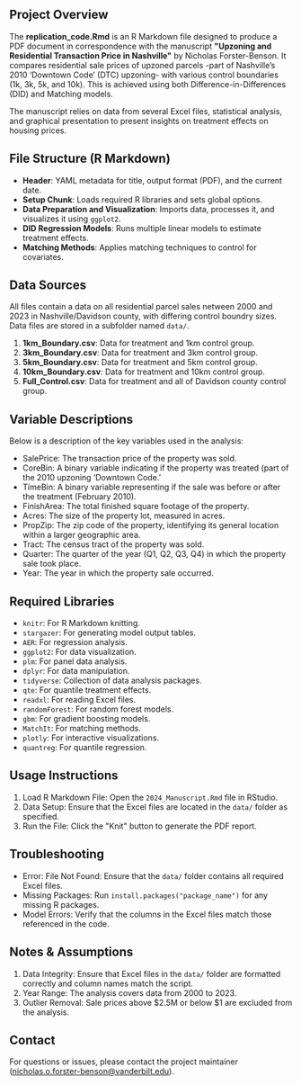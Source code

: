 ## **Project Overview** 

The **replication_code.Rmd** is an R Markdown file designed to produce a PDF document in correspondence with the manuscript **"Upzoning and Residential Transaction Price in Nashville"** by Nicholas Forster-Benson. It compares residential sale prices of upzoned parcels -part of Nashville’s 2010 ‘Downtown Code’ (DTC) upzoning- with various control boundaries (1k, 3k, 5k, and 10k). This is achieved using both Difference-in-Differences (DID) and Matching models.

The manuscript relies on data from several Excel files, statistical analysis, and graphical presentation to present insights on treatment effects on housing prices.

 
## **File Structure (R Markdown)**

  - **Header**: YAML metadata for title, output format (PDF), and the current date.
  - **Setup Chunk**: Loads required R libraries and sets global options.
  - **Data Preparation and Visualization**: Imports data, processes it, and visualizes it using `ggplot2`.
  - **DID Regression Models**: Runs multiple linear models to estimate treatment effects.
  - **Matching Methods**: Applies matching techniques to control for covariates.

 ## **Data Sources**

All files contain a data on all residential parcel sales netween 2000 and 2023 in Nashville/Davidson county, with differing control boundry sizes. Data files are stored in a subfolder named `data/`.

 1. **1km_Boundary.csv**: Data for treatment and 1km control group.
 2. **3km_Boundary.csv**: Data for treatment and 3km control group.
 3. **5km_Boundary.csv**: Data for treatment and 5km control group.
 4. **10km_Boundary.csv**: Data for treatment and 10km control group.
 5. **Full_Control.csv**: Data for treatment and all of Davidson county control group.






## **Variable Descriptions**
 
 Below is a description of the key variables used in the analysis:
 
 -	SalePrice: The transaction price of the property was sold.
 -	CoreBin: A binary variable indicating if the property was treated (part of the 2010 upzoning ‘Downtown Code.’
 -	TimeBin: A binary variable representing if the sale was before or after the treatment (February 2010).
 - FinishArea: The total finished square footage of the property.
 -	Acres: The size of the property lot, measured in acres.
 -	PropZip: The zip code of the property, identifying its general location within a larger geographic area.
 -	Tract: The census tract of the property was sold.
 -	Quarter: The quarter of the year (Q1, Q2, Q3, Q4) in which the property sale took place.
 - Year: The year in which the property sale occurred.
 
## **Required Libraries**

 - `knitr`: For R Markdown knitting.
 - `stargazer`: For generating model output tables.
 - `AER`: For regression analysis.
 - `ggplot2`: For data visualization.
 - `plm`: For panel data analysis.
 - `dplyr`: For data manipulation.
 - `tidyverse`: Collection of data analysis packages.
 - `qte`: For quantile treatment effects.
 - `readxl`: For reading Excel files.
 - `randomForest`: For random forest models.
 - `gbm`: For gradient boosting models.
 - `MatchIt`: For matching methods.
 - `plotly`: For interactive visualizations.
 - `quantreg`: For quantile regression.


## **Usage Instructions**
 
 1. Load R Markdown File: Open the `2024_Manuscript.Rmd` file in RStudio.
 2. Data Setup: Ensure that the Excel files are located in the `data/` folder as specified.
 3. Run the File: Click the "Knit" button to generate the PDF report.
  
## **Troubleshooting**

 - Error: File Not Found: Ensure that the `data/` folder contains all required Excel files.
 - Missing Packages: Run `install.packages("package_name")` for any missing R packages.
 - Model Errors: Verify that the columns in the Excel files match those referenced in the code.
  
## **Notes & Assumptions**

 1. Data Integrity: Ensure that Excel files in the `data/` folder are formatted correctly and column names match the script.
 2. Year Range: The analysis covers data from 2000 to 2023.
 3. Outlier Removal: Sale prices above $2.5M or below $1 are excluded from the analysis.
 

## **Contact**

For questions or issues, please contact the project maintainer 
(nicholas.o.forster-benson@vanderbilt.edu).
















